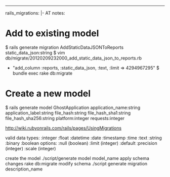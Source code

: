 --- 
rails_migrations: |-
  AT notes:
  # Add to existing model
  $ rails generate migration AddStaticDataJSONToReports static_data_json:string
  $ vim db/migrate/20120209232000_add_static_data_json_to_reports.rb 
  + "add_column :reports, :static_data_json, :text, :limit => 4294967295"
  $ bundle exec rake db:migrate
  # Create a new model
  $ rails generate model GhostApplication application_name:string application_label:string file_hash:string  file_hash_sha1:string file_hash_sha256:string platform:integer requests:integer 
  
  
  
  http://wiki.rubyonrails.com/rails/pages/UsingMigrations
  
  valid data types:
    :integer :float
    :datetime :date :timestamp :time
    :text :string
    :binary
    :boolean
  options:
    :null (boolean)
    :limit (integer)
    :default
    :precision (integer)
    :scale (integer)
  
  create the model       ./script/generate model model_name
  apply schema changes   rake db:migrate
  modify schema          ./script generate migration description_name
